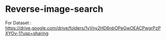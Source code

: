 # Reverse-image-search

For Dataset : https://drive.google.com/drive/folders/1yVny2HD6nbOPeGwOEACPwgrPzPXYOv-1?usp=sharing

